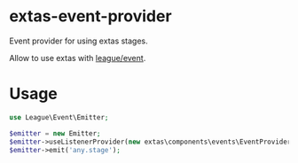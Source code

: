 # extas-event-provider

Event provider for using extas stages. 

Allow to use extas with [league/event](https://github.com/thephpleague/event).

# Usage

```php
use League\Event\Emitter;

$emitter = new Emitter;
$emitter->useListenerProvider(new extas\components\events\EventProvider());
$emitter->emit('any.stage');
```